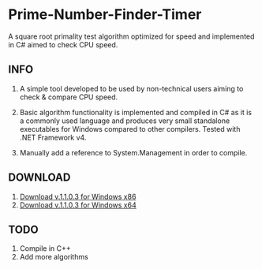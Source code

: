 # Prime-Number-Finder-Timer
A square root primality test algorithm optimized for speed and implemented in C# aimed to check CPU speed.

## INFO
1. A simple tool developed to be used by non-technical users aiming to check & compare CPU speed.

2. Basic algorithm functionality is implemented and compiled in C# as it is a commonly used language and produces very small standalone executables for Windows compared to other compilers. Tested with .NET Framework v4.

3. Manually add a reference to System.Management in order to compile.

## DOWNLOAD
1. [Download v.1.1.0.3 for Windows x86](https://github.com/liagason/Prime-Number-Finder-Timer/blob/master/pnft.exe "Prime Number Finder Timer x86")
2. [Download v.1.1.0.3 for Windows x64](https://github.com/liagason/Prime-Number-Finder-Timer/blob/master/pnft_x64.exe "Prime Number Finder Timer x64")

## TODO
1. Compile in C++
2. Add more algorithms
